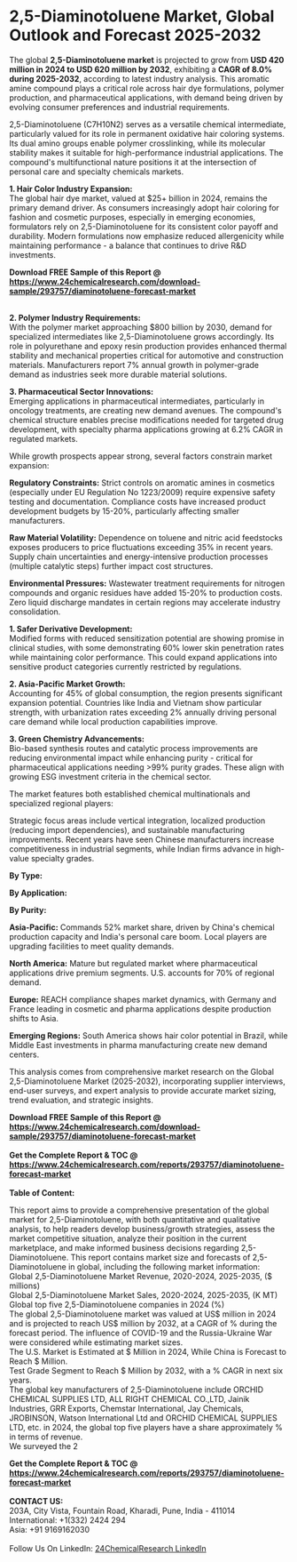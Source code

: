 <h1>2,5-Diaminotoluene Market, Global Outlook and Forecast 2025-2032</h1><p>The global <strong>2,5-Diaminotoluene market</strong> is projected to grow from <strong>USD 420 million in 2024 to USD 620 million by 2032</strong>, exhibiting a <strong>CAGR of 8.0% during 2025-2032</strong>, according to latest industry analysis. This aromatic amine compound plays a critical role across hair dye formulations, polymer production, and pharmaceutical applications, with demand being driven by evolving consumer preferences and industrial requirements.</p><p>2,5-Diaminotoluene (C7H10N2) serves as a versatile chemical intermediate, particularly valued for its role in permanent oxidative hair coloring systems. Its dual amino groups enable polymer crosslinking, while its molecular stability makes it suitable for high-performance industrial applications. The compound's multifunctional nature positions it at the intersection of personal care and specialty chemicals markets.</p><p><strong>1. Hair Color Industry Expansion:</strong><br>
The global hair dye market, valued at $25+ billion in 2024, remains the primary demand driver. As consumers increasingly adopt hair coloring for fashion and cosmetic purposes, especially in emerging economies, formulators rely on 2,5-Diaminotoluene for its consistent color payoff and durability. Modern formulations now emphasize reduced allergenicity while maintaining performance - a balance that continues to drive R&amp;D investments.</p><div><b>Download FREE Sample of this Report @ 
            <a href="https://www.24chemicalresearch.com/download-sample/293757/diaminotoluene-forecast-market">
            https://www.24chemicalresearch.com/download-sample/293757/diaminotoluene-forecast-market</a></b></div><br><p><strong>2. Polymer Industry Requirements:</strong><br>
With the polymer market approaching $800 billion by 2030, demand for specialized intermediates like 2,5-Diaminotoluene grows accordingly. Its role in polyurethane and epoxy resin production provides enhanced thermal stability and mechanical properties critical for automotive and construction materials. Manufacturers report 7% annual growth in polymer-grade demand as industries seek more durable material solutions.</p><p><strong>3. Pharmaceutical Sector Innovations:</strong><br>
Emerging applications in pharmaceutical intermediates, particularly in oncology treatments, are creating new demand avenues. The compound's chemical structure enables precise modifications needed for targeted drug development, with specialty pharma applications growing at 6.2% CAGR in regulated markets.</p><p>While growth prospects appear strong, several factors constrain market expansion:</p><p><strong>Regulatory Constraints:</strong> Strict controls on aromatic amines in cosmetics (especially under EU Regulation No 1223/2009) require expensive safety testing and documentation. Compliance costs have increased product development budgets by 15-20%, particularly affecting smaller manufacturers.</p><p><strong>Raw Material Volatility:</strong> Dependence on toluene and nitric acid feedstocks exposes producers to price fluctuations exceeding 35% in recent years. Supply chain uncertainties and energy-intensive production processes (multiple catalytic steps) further impact cost structures.</p><p><strong>Environmental Pressures:</strong> Wastewater treatment requirements for nitrogen compounds and organic residues have added 15-20% to production costs. Zero liquid discharge mandates in certain regions may accelerate industry consolidation.</p><p><strong>1. Safer Derivative Development:</strong><br>
Modified forms with reduced sensitization potential are showing promise in clinical studies, with some demonstrating 60% lower skin penetration rates while maintaining color performance. This could expand applications into sensitive product categories currently restricted by regulations.</p><p><strong>2. Asia-Pacific Market Growth:</strong><br>
Accounting for 45% of global consumption, the region presents significant expansion potential. Countries like India and Vietnam show particular strength, with urbanization rates exceeding 2% annually driving personal care demand while local production capabilities improve.</p><p><strong>3. Green Chemistry Advancements:</strong><br>
Bio-based synthesis routes and catalytic process improvements are reducing environmental impact while enhancing purity - critical for pharmaceutical applications needing &gt;99% purity grades. These align with growing ESG investment criteria in the chemical sector.</p><p>The market features both established chemical multinationals and specialized regional players:</p><p>Strategic focus areas include vertical integration, localized production (reducing import dependencies), and sustainable manufacturing improvements. Recent years have seen Chinese manufacturers increase competitiveness in industrial segments, while Indian firms advance in high-value specialty grades.</p><p><strong>By Type:</strong></p><p><strong>By Application:</strong></p><p><strong>By Purity:</strong></p><p><strong>Asia-Pacific:</strong> Commands 52% market share, driven by China's chemical production capacity and India's personal care boom. Local players are upgrading facilities to meet quality demands.</p><p><strong>North America:</strong> Mature but regulated market where pharmaceutical applications drive premium segments. U.S. accounts for 70% of regional demand.</p><p><strong>Europe:</strong> REACH compliance shapes market dynamics, with Germany and France leading in cosmetic and pharma applications despite production shifts to Asia.</p><p><strong>Emerging Regions:</strong> South America shows hair color potential in Brazil, while Middle East investments in pharma manufacturing create new demand centers.</p><p>This analysis comes from comprehensive market research on the Global 2,5-Diaminotoluene Market (2025-2032), incorporating supplier interviews, end-user surveys, and expert analysis to provide accurate market sizing, trend evaluation, and strategic insights.</p><div><b>Download FREE Sample of this Report @ 
            <a href="https://www.24chemicalresearch.com/download-sample/293757/diaminotoluene-forecast-market">
            https://www.24chemicalresearch.com/download-sample/293757/diaminotoluene-forecast-market</a></b></div><br><div><b>Get the Complete Report & TOC @ 
            <a href="https://www.24chemicalresearch.com/reports/293757/diaminotoluene-forecast-market">
            https://www.24chemicalresearch.com/reports/293757/diaminotoluene-forecast-market</a></b></div><br>
            <b>Table of Content:</b><p>This report aims to provide a comprehensive presentation of the global market for 2,5-Diaminotoluene, with both quantitative and qualitative analysis, to help readers develop business/growth strategies, assess the market competitive situation, analyze their position in the current marketplace, and make informed business decisions regarding 2,5-Diaminotoluene. This report contains market size and forecasts of 2,5-Diaminotoluene in global, including the following market information:<br />
Global 2,5-Diaminotoluene Market Revenue, 2020-2024, 2025-2035, ($ millions)<br />
Global 2,5-Diaminotoluene Market Sales, 2020-2024, 2025-2035, (K MT)<br />
Global top five 2,5-Diaminotoluene companies in 2024 (%)<br />
The global 2,5-Diaminotoluene market was valued at US$ million in 2024 and is projected to reach US$ million by 2032, at a CAGR of % during the forecast period. The influence of COVID-19 and the Russia-Ukraine War were considered while estimating market sizes.<br />
The U.S. Market is Estimated at $ Million in 2024, While China is Forecast to Reach $ Million.<br />
Test Grade Segment to Reach $ Million by 2032, with a % CAGR in next six years.<br />
The global key manufacturers of 2,5-Diaminotoluene include ORCHID CHEMICAL SUPPLIES LTD, ALL RIGHT CHEMICAL CO.,LTD, Jainik Industries, GRR Exports, Chemstar International, Jay Chemicals, JROBINSON, Watson International Ltd and ORCHID CHEMICAL SUPPLIES LTD, etc. in 2024, the global top five players have a share approximately % in terms of revenue.<br />
We surveyed the 2</p><div><b>Get the Complete Report & TOC @ 
            <a href="https://www.24chemicalresearch.com/reports/293757/diaminotoluene-forecast-market">
            https://www.24chemicalresearch.com/reports/293757/diaminotoluene-forecast-market</a></b></div><br><b>CONTACT US:</b><br>
            203A, City Vista, Fountain Road, Kharadi, Pune, India - 411014<br>
            International: +1(332) 2424 294<br>
            Asia: +91 9169162030 <br><br>
            Follow Us On LinkedIn: <a href="https://www.linkedin.com/company/24chemicalresearch/">24ChemicalResearch LinkedIn</a>